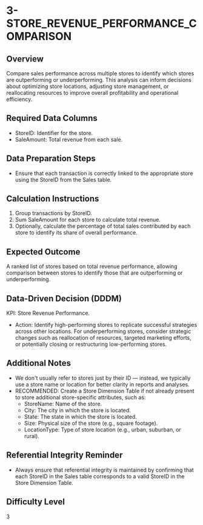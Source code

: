 # 3-STORE_REVENUE_PERFORMANCE_COMPARISON

## Overview
Compare sales performance across multiple stores to identify which stores are outperforming or underperforming. 
This analysis can inform decisions about optimizing store locations, adjusting store management, or reallocating resources to improve overall profitability and operational efficiency.

## Required Data Columns
- StoreID: Identifier for the store.
- SaleAmount: Total revenue from each sale.

## Data Preparation Steps
- Ensure that each transaction is correctly linked to the appropriate store using the StoreID from the Sales table.

## Calculation Instructions
1. Group transactions by StoreID.
2. Sum SaleAmount for each store to calculate total revenue.
3. Optionally, calculate the percentage of total sales contributed by each store to identify its share of overall performance.

## Expected Outcome
A ranked list of stores based on total revenue performance, allowing comparison between stores to identify those that are outperforming or underperforming.

## Data-Driven Decision (DDDM)
KPI: Store Revenue Performance.
- Action: Identify high-performing stores to replicate successful strategies across other locations. For underperforming stores, consider strategic changes such as reallocation of resources, targeted marketing efforts, or potentially closing or restructuring low-performing stores.

## Additional Notes
- We don't usually refer to stores just by their ID — instead, we typically use a store name or location for better clarity in reports and analyses.
- RECOMMENDED: Create a Store Dimension Table if not already present to store additional store-specific attributes, such as:
  - StoreName: Name of the store.
  - City: The city in which the store is located.
  - State: The state in which the store is located.
  - Size: Physical size of the store (e.g., square footage).
  - LocationType: Type of store location (e.g., urban, suburban, or rural).

## Referential Integrity Reminder
- Always ensure that referential integrity is maintained by confirming that each StoreID in the Sales table corresponds to a valid StoreID in the Store Dimension Table.

## Difficulty Level
3
